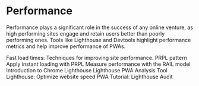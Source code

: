 # Performance

Performance plays a significant role in the success of any online venture, as high performing sites engage and retain users better than poorly performing ones. Tools like Lighthouse and Devtools highlight performance metrics and help improve performance of PWAs.

<BadgeLink colorScheme='yellow' badgeText='Read' href='https://web.dev/fast/'> Fast load times: Techniques for improving site performance.</BadgeLink>
<BadgeLink colorScheme='yellow' badgeText='Read' href='https://www.patterns.dev/posts/prpl/'>PRPL pattern</BadgeLink>
<BadgeLink colorScheme='yellow' badgeText='Read' href='https://web.dev/apply-instant-loading-with-prpl/'>Apply instant loading with PRPL</BadgeLink>
<BadgeLink colorScheme='yellow' badgeText='Read' href='https://web.dev/rail/'>Measure performance with the RAIL model</BadgeLink>
<BadgeLink colorScheme='yellow' badgeText='Read' href='https://www.freecodecamp.org/news/introduction-to-chrome-lighthouse/'>Introduction to Chrome Lighthouse</BadgeLink>
<BadgeLink colorScheme='yellow' badgeText='Read' href='https://developers.google.com/web/ilt/pwa/lighthouse-pwa-analysis-tool'>Lighthouse PWA Analysis Tool</BadgeLink>
<BadgeLink colorScheme='yellow' badgeText='Read' href='https://developer.chrome.com/docs/devtools/speed/get-started/'>Lighthouse: Optimize website speed</BadgeLink>
<BadgeLink badgeText='Watch' href='https://www.youtube.com/watch?v=egmwY9n6qWY'>PWA Tutorial: Lighthouse Audit</BadgeLink>
